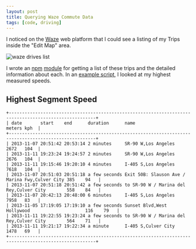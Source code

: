 ```yaml
---
layout: post
title: Querying Waze Commute Data
tags: [code, driving]
---    
```


I noticed on the [Waze][0] web platform that I could see a listing of my Trips inside the "Edit Map" area.

![waze drives list](http://i.imgur.com/TcR0GVV.png "waze drives list")

I wrote an [npm][1] [module][2] for getting a list of these trips and the detailed information about each. In an [example script][3], I looked at my highest measured speeds.


## Highest Segment Speed

    +-------------------------------------------------------------------------------------------------------+
    | date       start    end      duration      name                                           meters kph  |
    +-------------------------------------------------------------------------------------------------------+
    | 2013-11-07 20:51:42 20:53:14 2 minutes     SR-90 W,Los Angeles                            2672   104  |
    | 2013-11-11 19:23:24 19:24:57 2 minutes     SR-90 W,Los Angeles                            2676   104  |
    | 2013-11-11 19:15:46 19:20:10 4 minutes     I-405 S,Los Angeles                            7618   104  |
    | 2013-11-07 20:51:03 20:51:18 a few seconds Exit 50B: Slauson Ave / Marina Fwy,Culver City 385    94   |
    | 2013-11-07 20:51:18 20:51:42 a few seconds to SR-90 W / Marina del Rey,Culver City        558    84   |
    | 2013-11-07 20:42:13 20:48:00 6 minutes     I-405 S,Los Angeles                            7958   83   |
    | 2013-11-05 17:19:05 17:19:10 a few seconds Sunset Blvd,West Hollywood                     116    79   |
    | 2013-11-11 19:22:55 19:23:24 a few seconds to SR-90 W / Marina del Rey,Culver City        564    71   |
    | 2013-11-11 19:21:17 19:22:34 a minute      I-405 S,Culver City                            1478   69   |
    +-------------------------------------------------------------------------------------------------------+

  [0]: https://www.waze.com/
  [1]: https://npmjs.org/
  [2]: https://npmjs.org/package/waze
  [3]: https://github.com/tphummel/junk/blob/master/node-waze/example/top-speed.js
